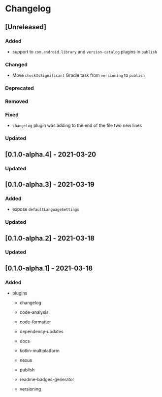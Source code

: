 # Changelog

## [Unreleased]

### Added

- support to `com.android.library` and `version-catalog` plugins in `publish`

### Changed

- Move `checkIsSignificant` Gradle task from `versioning` to `publish`

### Deprecated

### Removed

### Fixed

- `changelog` plugin was adding to the end of the file two new lines

### Updated

## [0.1.0-alpha.4] - 2021-03-20

### Updated

## [0.1.0-alpha.3] - 2021-03-19

### Added

- expose `defaultLanguageSettings`

### Updated

## [0.1.0-alpha.2] - 2021-03-18

### Updated

## [0.1.0-alpha.1] - 2021-03-18

### Added

- plugins

    - changelog

    - code-analysis

    - code-formatter

    - dependency-updates

    - docs

    - kotlin-multiplatform

    - nexus

    - publish

    - readme-badges-generator

    - versioning
